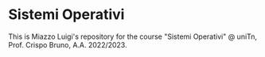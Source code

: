 # Sistemi Operativi

This is Miazzo Luigi's repository for the course "Sistemi Operativi" @ uniTn, Prof. Crispo Bruno, A.A. 2022/2023.
